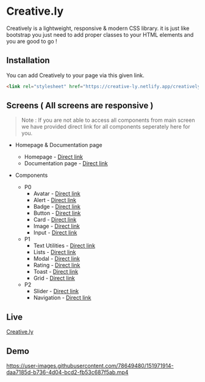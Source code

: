 # Creative.ly

Creatively is a lightweight, responsive & modern CSS library. it is just like bootstrap you just need to add proper classes to your HTML elements and you are good to go ! 

## Installation

You can add Creatively to your page via this given link.

```html
<link rel="stylesheet" href="https://creative-ly.netlify.app/creatively.css">
```

## Screens ( All screens are responsive )

> Note : If you are not able to access all components from main screen we have provided direct link for all components seperately here for you.


- Homepage & Documentation page
  - Homepage - [Direct link](https://creative-ly.netlify.app/)
  - Documentation page - [Direct link](https://creative-ly.netlify.app/documentation.html)

- Components
  - P0
    - Avatar - [Direct link](https://creative-ly.netlify.app/documentation.html#Avatar)
    - Alert - [Direct link](https://creative-ly.netlify.app/documentation.html#Alert)
    - Badge - [Direct link](https://creative-ly.netlify.app/documentation.html#Badge)
    - Button - [Direct link](https://creative-ly.netlify.app/documentation.html#Button)
    - Card - [Direct link](https://creative-ly.netlify.app/documentation.html#Card)
    - Image - [Direct link](https://creative-ly.netlify.app/documentation.html#Image)
    - Input - [Direct link](https://creative-ly.netlify.app/documentation.html#Input)
  - P1
    - Text Utilities - [Direct link](https://creative-ly.netlify.app/documentation.html#TextUtilities)
    - Lists - [Direct link](https://creative-ly.netlify.app/documentation.html#Lists)
    - Modal - [Direct link](https://creative-ly.netlify.app/documentation.html#Modal)
    - Rating - [Direct link](https://creative-ly.netlify.app/documentation.html#Rating)
    - Toast - [Direct link](https://creative-ly.netlify.app/documentation.html#Toast)
    - Grid - [Direct link](https://creative-ly.netlify.app/documentation.html#Grid)
  - P2
    - Slider - [Direct link](https://creative-ly.netlify.app/documentation.html#Slider)
    - Navigation - [Direct link](https://creative-ly.netlify.app/documentation.html#Navigation)

## Live
[Creative.ly](https://creative-ly.netlify.app/)

## Demo
https://user-images.githubusercontent.com/78649480/151971914-daa7185d-b736-4d04-bcd2-fb53c687f5ab.mp4

